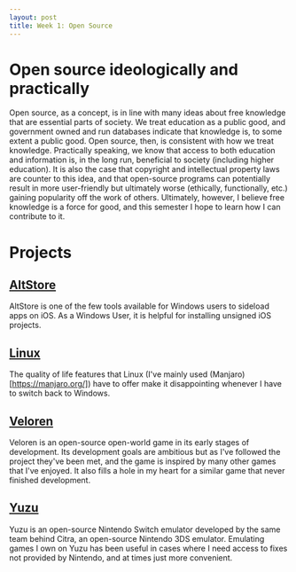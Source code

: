 ```yaml
---
layout: post
title: Week 1: Open Source
---
```


# Open source ideologically and practically

Open source, as a concept, is in line with many ideas about free knowledge that are essential parts of society. We treat education as a public good, and government owned and run databases indicate that knowledge is, to some extent a public good. Open source, then, is consistent with how we treat knowledge. Practically speaking, we know that access to both education and information is, in the long run, beneficial to society (including higher education). It is also the case that copyright and intellectual property laws are counter to this idea, and that open-source programs can potentially result in more user-friendly but ultimately worse (ethically, functionally, etc.) gaining popularity off the work of others. Ultimately, however, I believe free knowledge is a force for good, and this semester I hope to learn how I can contribute to it.

# Projects

## [AltStore](https://github.com/altstoreio/AltStore)

AltStore is one of the few tools available for Windows users to sideload apps on iOS. As a Windows User, it is helpful for installing unsigned iOS projects.

## [Linux](https://www.linux.org/)

The quality of life features that Linux (I've mainly used (Manjaro)[https://manjaro.org/]) have to offer make it disappointing whenever I have to switch back to Windows. 

## [Veloren](https://gitlab.com/veloren/veloren)

Veloren is an open-source open-world game in its early stages of development. Its development goals are ambitious but as I've followed the project they've been met, and the game is inspired by many other games that I've enjoyed. It also fills a hole in my heart for a similar game that never finished development.

## [Yuzu](https://yuzu-emu.org/)

Yuzu is an open-source Nintendo Switch emulator developed by the same team behind Citra, an open-source Nintendo 3DS emulator. Emulating games I own on Yuzu has been useful in cases where I need access to fixes not provided by Nintendo, and at times just more convenient.
